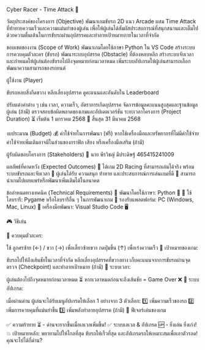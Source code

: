 Cyber Racer - Time Attack 🚗

วัตถุประสงค์ของโครงการ (Objective)
พัฒนาเกมขับรถ 2D แนว Arcade ผสม Time Attack ที่ท้าทายความเร็วและความแม่นยำของผู้เล่น เพื่อให้ผู้เล่นได้สัมผัสประสบการณ์ที่สนุกสนานและเต็มไปด้วยความตื่นเต้นในการขับรถผ่านอุปสรรคและทำลายเป้าหมายภายในเวลาที่จำกัด

ขอบเขตของงาน (Scope of Work)
พัฒนาเกมโดยใช้ภาษา Python ใน VS Code สร้างระบบการควบคุมตัวละคร (ขับรถ) พัฒนาระบบอุปสรรค (Obstacle) ที่ต้องหลบหลีก สร้างระบบจับเวลาและกำหนดให้ผู้เล่นต้องขับรถไปถึงจุดหมายก่อนเวลาหมด เพิ่มระบบอัปเกรดให้ผู้เล่นสามารถเลือกพัฒนาความสามารถของรถยนต์

ผู้ใช้งาน (Player)

ขับรถหลบสิ่งกีดขวาง
หลีกเลี่ยงอุปสรรค
ดูคะแนนและอันดับใน Leaderboard

ปรับแต่งค่าต่าง ๆ เช่น เวลา, ความเร็ว, อัตราการเกิดอุปสรรค
จัดการข้อมูลคะแนนสูงสุดและฐานข้อมูลผู้เล่น (ถ้ามี)
ตรวจสอบข้อผิดพลาดของเกมและอัปเดตเวอร์ชัน
ระยะเวลาโครงการ (Project Duration)
⏳ เริ่มต้น 1 มกราคม 2568
🎯 สิ้นสุด 31 มีนาคม 2568

งบประมาณ (Budget)
💰 ค่าใช้จ่ายในการพัฒนา (ฟรี) หากใช้เครื่องมือและทรัพยากรที่ไม่มีค่าใช้จ่าย ค่าใช้จ่ายเพิ่มเติมอาจมีในส่วนของกราฟิก เสียง หรือเครื่องมือเสริม (ถ้ามี)

ผู้รับผิดชอบโครงการ (Stakeholders)
👤 นาย พีรวิชญ์ มีประดิษฐ์ 465415241009

ผลลัพธ์ที่คาดหวัง (Expected Outcomes)
🎯 ได้เกม 2D Racing ที่สามารถเล่นได้จริง พร้อมระบบขับรถและจับเวลา
🎯 ผู้เล่นได้รับ ความสนุก ท้าทาย และประสบการณ์การเล่นเกมที่ดี
🎯 สามารถนำเกมไปเผยแพร่หรือพัฒนาเพิ่มเติมได้ในอนาคต

ข้อกำหนดทางเทคนิค (Technical Requirements)
🔹 พัฒนาโดยใช้ภาษา: Python 🐍
🔹 ใช้ไลบรารี: Pygame หรือไลบรารีอื่น ๆ ในการพัฒนาเกม
🔹 รองรับแพลตฟอร์ม: PC (Windows, Mac, Linux)
🔹 เครื่องมือพัฒนา: Visual Studio Code 🖥️

🎮 วิธีเล่น

🔹 ควบคุมตัวละคร:

ใช้ ลูกศรซ้าย (←) / ขวา (→) เพื่อเลี้ยวซ้ายขวา
กดปุ่มขึ้น (↑) เพื่อเร่งความเร็ว
🔹 เป้าหมายของเกม:

ขับรถไปให้ถึงเส้นชัยในเวลาที่จำกัด
หลีกเลี่ยงอุปสรรคที่ขวางทาง
เก็บคะแนนจากการขับรถผ่านจุดตรวจ (Checkpoint) และทำลายเป้าหมาย (ถ้ามี)
🔹 ระบบเวลา:

ผู้เล่นต้องไปถึงจุดหมายก่อนเวลาหมด ⏳
หากเวลาหมดก่อนจะถึงเส้นชัย = Game Over ❌
🔹 ระบบอัปเกรด:

เมื่อผ่านด่าน ผู้เล่นจะได้รับเมนูอัปเกรดให้เลือก 1 อย่างจาก 3 ตัวเลือก: 1️⃣ เพิ่มความเร็วของรถ
2️⃣ เพิ่มการควบคุมที่แม่นยำขึ้น
3️⃣ เพิ่มพลังทำลายอุปสรรค (ถ้ามี)
🚗 ฟีเจอร์เด่นของเกม

✅ ความท้าทาย ⏳ - ด่านจะยากขึ้นเมื่อเลเวลเพิ่มขึ้น!
✅ ระบบเลเวล & อัปเกรด 🆙 - ยิ่งเล่น ยิ่งเก่ง!
💥 เป้าหมายหลัก: พยายามไปให้ไกลที่สุด ขับรถให้เร็วที่สุด และอัปเกรดรถให้เหมาะสมเพื่อเอาตัวรอด! คุณจะไปได้กี่ด่าน?
